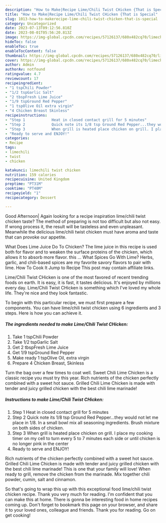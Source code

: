 ```yaml
---
description: "How to Make|Recipe Lime/Chili Twist CHicken {That is Special"
title: "How to Make|Recipe Lime/Chili Twist CHicken {That is Special"
slug: 1013-how-to-makerecipe-lime-chili-twist-chicken-that-is-special
category: Uncategorized
date: 2023-07-13T09:12:56.810Z
date: 2023-08-01T05:56:20.813Z
image: https://img-global.cpcdn.com/recipes/57126137/680x482cq70/limechili-twist-chicken-recipe-main-photo.jpg
hideToc: false
enableToc: true
enableTocContent: false
thumbnail: https://img-global.cpcdn.com/recipes/57126137/680x482cq70/limechili-twist-chicken-recipe-main-photo.jpg
cover: https://img-global.cpcdn.com/recipes/57126137/680x482cq70/limechili-twist-chicken-recipe-main-photo.jpg
author: Admin
authorAv: notfound
ratingvalue: 4.7
reviewcount: 17
recipeingredient:
- "1 tspChili Powder"
- "1/2 tspGarlic Salt"
- "2 tbspFresh Lime Juice"
- "1/9 tspGround Red Pepper"
- "1 tspOlive Oil extra virgin"
- "4 Chicken Breast Skinless"
recipeinstructions:
- "Step 1            Heat in closed contact grill for 5 minutes"
- "Step 2            Quick note its 1/8 tsp Ground Red Pepper...they would not let me place in 1/8. In a small bowl mix all seasoning ingredients. Brush mixture on both sides of chicken."
- "Step 3            When grill is heated place chicken on grill. I place my cooking timer on my cell to turn every 5 to 7 minutes each side or until chicken is no longer pink in the center"
- "Ready to serve and ENJOY!"
categories:
- Recipe
tags:
- limechili
- twist
- chicken

katakunci: limechili twist chicken 
nutrition: 159 calories
recipecuisine: United Kingdom
preptime: "PT31M"
cooktime: "PT40M"
recipeyield: "1"
recipecategory: Dessert

---
```



Good Afternoon| Again looking for a recipe inspiration lime/chili twist chicken taste? The method of preparing is not too difficult but also not easy. If wrong process it, the result will be tasteless and even unpleasant. Meanwhile the delicious lime/chili twist chicken must have aroma and taste that can provoke our appetite.





What Does Lime Juice Do To Chicken? The lime juice in this recipe is used both for flavor and to weaken the surface proteins of the chicken, which allows it to absorb more flavor. this … What Spices Go With Lime? Herbs, garlic, and chili-based spices are my favorite savory flavors to pair with lime. How To Cook It Jump to Recipe This post may contain affiliate links.

Lime/Chili Twist CHicken is one of the most favored of recent trending foods on earth. It is easy, it is fast, it tastes delicious. It's enjoyed by millions every day. Lime/Chili Twist CHicken is something which I've loved my whole life. They're nice and they look fantastic.


To begin with this particular recipe, we must first prepare a few components. You can have lime/chili twist chicken using 6 ingredients and 3 steps. Here is how you can achieve it.

<!--inarticleads1-->

##### The ingredients needed to make Lime/Chili Twist CHicken:

1. Take 1 tspChili Powder
1. Take 1/2 tspGarlic Salt
1. Get 2 tbspFresh Lime Juice
1. Get 1/9 tspGround Red Pepper
1. Make ready 1 tspOlive Oil, extra virgin
1. Prepare 4 Chicken Breast, Skinless


Turn the bag over a few times to coat well. Sweet Chili Lime Chicken is a classic recipe you must try this year. Rich nutrients of the chicken perfectly combined with a sweet hot sauce. Grilled Chili Lime Chicken is made with tender and juicy grilled chicken with the best chili lime marinade! 

<!--inarticleads2-->

##### Instructions to make Lime/Chili Twist CHicken:

1. Step 1            Heat in closed contact grill for 5 minutes
1. Step 2            Quick note its 1/8 tsp Ground Red Pepper...they would not let me place in 1/8. In a small bowl mix all seasoning ingredients. Brush mixture on both sides of chicken.
1. Step 3            When grill is heated place chicken on grill. I place my cooking timer on my cell to turn every 5 to 7 minutes each side or until chicken is no longer pink in the center
1. Ready to serve and ENJOY!

Rich nutrients of the chicken perfectly combined with a sweet hot sauce. Grilled Chili Lime Chicken is made with tender and juicy grilled chicken with the best chili lime marinade! This is one that your family will love! When ready to grill, remove the chicken from the marinade. Mix together chili powder, cumin, salt and cinnamon. 

So that's going to wrap this up with this exceptional food lime/chili twist chicken recipe. Thank you very much for reading. I'm confident that you can make this at home. There is gonna be interesting food in home recipes coming up. Don't forget to bookmark this page on your browser, and share it to your loved ones, colleague and friends. Thank you for reading. Go on get cooking!
